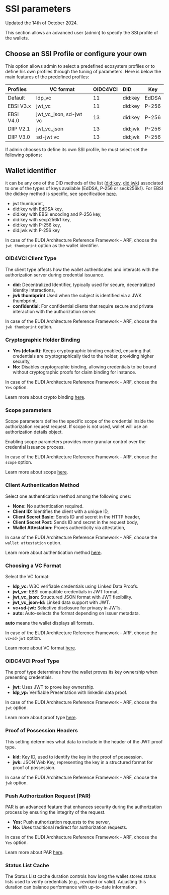 # SSI parameters

Updated the 14th of October 2024.

This section allows an advanced user (admin) to specify the SSI profile of the wallets.

## Choose an SSI Profile or configure your own

This option allows admin to select a predefined ecosystem profiles or to define his own profiles through the tuning of parameters. Here is below the main features of the predefined profiles:


| Profiles  | VC format              | OIDC4VCI | DID     | Key   |
| :---------- | ------------------------ | ---------- | :-------- | ------- |
| Default   | ldp_vc                 | 11       | did:key | EdDSA |
| EBSI V3.x | jwt_vc                 | 11       | did:key | P-256 |
| EBSI V4.0 | jwt_vc_json, sd-jwt vc | 13       | did:key | P-256 |
| DIIP V2.1 | jwt_vc_json            | 13       | did:jwk | P-256 |
| DIIP V3.0 | sd-jwt vc              | 13       | did:jwk | P-256 |

If admin chooses to define its own SSI profile, he must select set the following options:

## Wallet identifier

it can be any one of the DID methods of the list ([did:key](https://w3c-ccg.github.io/did-method-key/), [did:jwk](https://github.com/quartzjer/did-jwk/blob/main/spec.md)) associated to one of the types of keys available (EdDSA, P-256 or seck256k1). For EBSI the did:key method is specific, see specification [here](https://hub.ebsi.eu/vc-framework/did/natural-person).

* jwt thumbprint,
* did:key with EdDSA key,
* did:key with EBSI encoding and P-256 key,
* did:key with secp256k1 key,
* did:key with P-256 key,
* did:jwk with P-256 key

In case of the EUDI Architecture Reference Framework - ARF, choose the `jwt thumbprint` option as the wallet identifier.

### OID4VCI Client Type

The client type affects how the wallet authenticates and interacts with the authorization server during credential issuance.

* **did:** Decentralized Identifier, typically used for secure, decentralized identity interactions,
* **jwk thumbprint** Used when the subject is identified via a JWK thumbprint,
* **confidential:** For confidential clients that require secure and private interaction with the authorization server.

In case of the EUDI Architecture Reference Framework - ARF, choose the `jwk thumbprint` option.

### Cryptographic Holder Binding

* **Yes (default):** Keeps cryptographic binding enabled, ensuring that credentials are cryptographically tied to the holder, providing higher security,
* **No:** Disables cryptographic binding, allowing credentials to be bound without cryptographic proofs for claim binding for instance.

In case of the EUDI Architecture Reference Framework - ARF, choose the `Yes` option.

Learn more about crypto binding [here](https://openid.net/specs/openid-4-verifiable-credential-issuance-1_0.html#name-claims-based-binding-of-the).

### Scope parameters

Scope parameters define the specific scope of the credential inside the authorization request request. If scope is not used, wallet will use an authorization details object.

Enabling scope parameters provides more granular control over the credential issuance process.

In case of the EUDI Architecture Reference Framework - ARF, choose the `scope` option.

Learn more about scope [here](https://openid.net/specs/openid-4-verifiable-credential-issuance-1_0.html#name-using-scope-parameter-to-re).

### Client Authentication Method

Select one authentication method among the following ones:

* **None:** No authentication required.
* **Client ID:** Identifies the client with a unique ID,
* **Client Secret Basic:** Sends ID and secret in the HTTP header,
* **Client Secret Post:** Sends ID and secret in the request body,
* **Wallet Attestation:** Proves authenticity via attestation,

In case of the EUDI Architecture Reference Framework - ARF, choose the `wallet attestation` option.

Learn more about authentication method [here](https://www.rfc-editor.org/rfc/rfc6749#section-2.3).

### Choosing a VC Format

Select the VC format:

* **ldp_vc:** W3C verifiable credentials using Linked Data Proofs.
* **jwt_vc:** EBSI compatible credentials in JWT format.
* **jwt_vc_json:** Structured JSON format with JWT flexibility.
* **jwt_vc_json-ld:** Linked data support with JWT.
* **vc+sd-jwt:** Selective disclosure for privacy in JWTs.
* **auto:** Auto-selects the format depending on issuer metadata.

**auto** means the wallet displays all formats.

In case of the EUDI Architecture Reference Framework - ARF, choose the `vc+sd-jwt` option.

Learn more about VC format [here](https://www.w3.org/TR/vc-data-model/).

### OIDC4VCI Proof Type

The proof type determines how the wallet proves its key ownership when presenting credentials.

* **jwt:** Uses JWT to prove key ownership.
* **ldp_vp:** Verifiable Presentation with linkedin data proof.

In case of the EUDI Architecture Reference Framework - ARF, choose the `jwt` option.

Learn more about proof type [here](https://openid.net/specs/openid-4-verifiable-credential-issuance-1_0.html#name-proof-types).

### Proof of Possession Headers

This setting determines what data to include in the header of the JWT proof type.

* **kid:** Key ID, used to identify the key in the proof of possession.
* **jwk:** JSON Web Key, representing the key in a structured format for proof of possession.

In case of the EUDI Architecture Reference Framework - ARF, choose the `jwk` option.

### Push Authorization Request (PAR)

PAR is an advanced feature that enhances security during the authorization process by ensuring the integrity of the request.

* **Yes:** Push authorization requests to the server,
* **No:** Uses traditional redirect for authorization requests.

In case of the EUDI Architecture Reference Framework - ARF, choose the `Yes` option.

Learn more about PAR [here](https://datatracker.ietf.org/doc/html/rfc9126).

### Status List Cache

The Status List cache duration controls how long the wallet stores status lists used to verify credentials (e.g., revoked or valid). Adjusting this duration can balance performance with up-to-date information.
